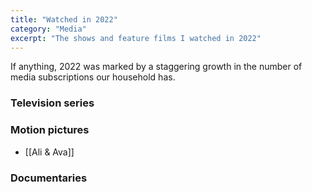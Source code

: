 ```yaml
---
title: "Watched in 2022"
category: "Media"
excerpt: "The shows and feature films I watched in 2022"
---
```

If anything, 2022 was marked by a staggering growth in the number of media subscriptions our household has.

### Television series


### Motion pictures
- [[Ali & Ava]]

### Documentaries